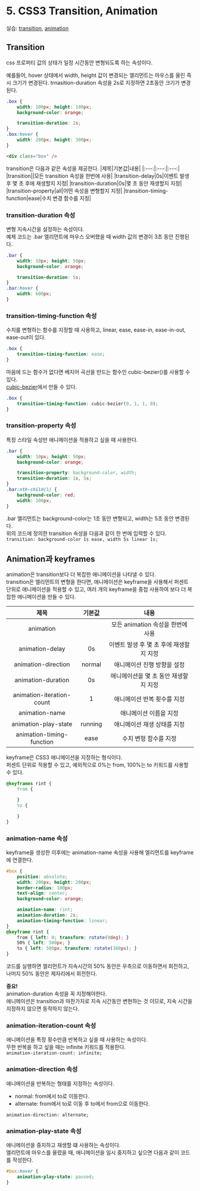 # 5. CSS3 Transition, Animation
실습: [transition](https://ara24.github.io/html-css-practice/5.css3%20transition%2C%20animation/practice1.html),
[animation](https://ara24.github.io/html-css-practice/5.css3%20transition%2C%20animation/practice2.html)

## Transition
css 프로퍼티 값의 상태가 일정 시간동안 변형되도록 하는 속성이다.

예를들어, hover 상태에서 width, height 값이 변경되는 엘리먼트는 마우스를 올린 즉시 크기가 변경된다. trnasition-duration 속성을 2s로 지정하면 2초동안 크기가 변경된다.
```css
.box {
    width: 100px; height: 100px;
    background-color: orange;

    transition-duration: 2s;
}
.box:hover {
    width: 200px; height: 300px;
}
```
```html
<div class="box" />
```

transition은 다음과 같은 속성을 제공한다.
|제목|기본값|내용|
|:---:|:---:|:---:|
|transition||모든 transition 속성을 한번에 사용|
|transition-delay|0s|이벤트 발생 후 몇 초 후에 재생할지 지정|
|transition-duration|0s|몇 초 동안 재생할지 지정|
|transition-property|all|어떤 속성을 변형할지 지정|
|transition-timing-function|ease|수치 변경 함수를 지정|

### transition-duration 속성
변형 지속시간을 설정하는 속성이다.  
예제 코드는 .bar 엘리먼트에 마우스 오버했을 때 width 값의 변경이 3초 동안 진행된다.
```css
.bar {
    width: 10px; height: 50px;
    background-color: orange;

    transition-duration: 5s;
}
.bar:hover {
    width: 600px;
}
```

### transition-timing-function 속성
수치를 변형하는 함수를 지정할 때 사용하고, linear, ease, ease-in, ease-in-out, ease-out이 있다.  
```css
.box {
    transition-timing-function: ease;
}
```
마음에 드는 함수가 없다면 베지어 곡선을 만드는 함수인 cubic-bezier()를 사용할 수 있다.  
[cubic-bezier](https://cubic-bezier.com/)에서 만들 수 있다.
```css
.box {
    transition-timing-function: cubic-bezier(0, 1, 1, 0);
}
```

### transition-property 속성
특정 스타일 속성만 애니메이션을 적용하고 싶을 때 사용한다.
```css
.bar {
    width: 10px; height: 50px;
    background-color: orange;

    transition-property: background-color, width;
    transition-duration: 1s, 5s;
}
.bar:nth-child(1) {
    background-color: red;
    width: 100px;
}
```
.bar 엘리먼트는 background-color는 1초 동안 변형되고, width는 5초 동안 변경된다.  
위의 코드에 정의한 transition 속성을 다음과 같이 한 번에 입력할 수 있다.  
`transition: background-color 1s ease, width 5s linear 1s;`

## Animation과 keyframes
animation은 transition보다 더 복잡한 애니메이션을 나타낼 수 있다.  
transition은 엘리먼트의 변형을 한다면, 애니메이션은 keyframe을 사용해서 퍼센트 단위로 애니메이션을 적용할 수 있고, 여러 개의 keyframe을 중첩 사용하여 보다 더 복잡한 애니메이션을 만들 수 있다.

|제목|기본값|내용|
|:---:|:---:|:---:|
|animation||모든 animation 속성을 한번에 사용|
|animation-delay|0s|이벤트 발생 후 몇 초 후에 재생할지 지정|
|animation-direction|normal|애니메이션 진행 방향을 설정|
|animation-duration|0s|애니메이션을 몇 초 동안 재생할지 지정|
|animation-iteration-count|1|애니메이션 반복 횟수를 지정|
|animation-name||애니메이션 이름을 지정|
|animation-play-state|running|애니메이션 재생 상태를 지정|
|animation-timing-function|ease|수치 변형 함수를 지정|

keyframe은 CSS3 애니메이션을 지정하는 형식이다.  
퍼센트 단위로 적용할 수 있고, 예외적으로 0%는 from, 100%는 to 키워드를 사용할 수 있다.
```css
@keyframes rint {
    from {

    }
    to {

    }
}
```

### animation-name 속성
keyframe을 생성한 이후에는 animation-name 속성을 사용해 엘리먼트를 keyframe에 연결한다.  
```css
#box {
    position: absolute;
    width: 200px; height: 200px;
    border-radius: 100px;
    text-align: center;
    background-color: orange;

    animation-name: rint;
    animation-duration: 2s;
    animation-timing-function: linear;
}
@keyframe rint {
    from { left: 0; transform: rotate(0deg); }
    50% { left: 500px; }
    to { left: 500px; transform: rotate(360px); }
}
```
코드를 실행하면 엘리먼트가 지속시간의 50% 동안은 우측으로 이동하면서 회전하고, 나머지 50% 동안은 제자리에서 회전한다.

**중요!**  
animation-duration 속성을 꼭 지정해야한다.  
애니메이션은 transition과 마찬가지로 지속 시간동안 변현하는 것 이므로, 지속 시간을 지정하지 않으면 동작하지 않는다.

### animation-iteration-count 속성
애니메이션을 특정 횟수만큼 반복하고 싶을 때 사용하는 속성이다.  
무한 반복을 하고 싶을 때는 infinite 키워드를 적용한다.  
`animation-iteration-count: infinite;`

### animation-direction 속성
애니메이션을 반복하는 형태를 지정하는 속성이다.  
- normal: from에서 to로 이동한다.
- alternate: from에서 to로 이동 후 to에서 from으로 이동한다.

`animation-direction: alternate;`

### animation-play-state 속성
애니메이션을 중지하고 재생할 떄 사용하는 속성이다.  
엘리먼트에 마우스를 올렸을 때, 애니메이션을 일시 중지하고 싶으면 다음과 같이 코드를 작성한다.
```css
#box:hover {
    animation-play-state: paused;
}
```

